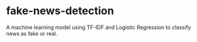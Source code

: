 # fake-news-detection
A machine learning model using TF-IDF and Logistic Regression to classify news as fake or real.
